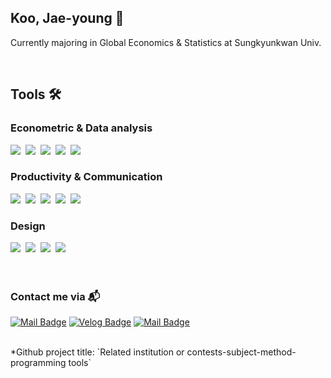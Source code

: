 <h2 align="left"> Koo, Jae-young 🌿 </h2>
<p align="left"> Currently majoring in Global Economics & Statistics at Sungkyunkwan Univ. <p/>

<br>

<h2 align="left">Tools 🛠️</h2>
<h3 align="left">Econometric & Data analysis</h3>
<div align="left">
  <img src="https://img.shields.io/badge/R-276DC3.svg?style=flat&logo=r&logoColor=white" />&nbsp
  <img src="https://img.shields.io/badge/STATA-18608F.svg?style=flat&logo=stata&logoColor=white" />&nbsp
  <img src="https://img.shields.io/badge/Python-3776AB.svg?style=flat&logo=python&logoColor=yellow" />&nbsp
  <img src="https://img.shields.io/badge/EViews-D30000.svg?style=flat&logo=stata&logoColor=white" />&nbsp
  <img src="https://img.shields.io/badge/MySQL-4479A1.svg?style=flat&logo=mysql&logoColor=white" />&nbsp
</div>

<h3 align="left">Productivity & Communication</h3>
<div align="left">
  <img src="https://img.shields.io/badge/Notion-F3F3F3.svg?style=flat&logo=notion&logoColor=black" />&nbsp
  <img src="https://img.shields.io/badge/Markdown-000000.svg?style=flat&logo=markdown&logoColor=white" />&nbsp
  <img src="https://img.shields.io/badge/Slack-4A154B.svg?style=flat&logo=slack&logoColor=white" />&nbsp
  <img src="https://img.shields.io/badge/Discord-5865F2.svg?style=flat&logo=discord&logoColor=white" />&nbsp
  <img src="https://img.shields.io/badge/GitHub-181717.svg?style=flat&logo=github&logoColor=white" />&nbsp
</div>

<h3 align="left">Design</h3>
<div align="left">  
  <img src="https://img.shields.io/badge/Adobe%20Photoshop-08253c.svg?style=flat&logo=adobe%20photoshop&logoColor=37abff" />&nbsp
  <img src="https://img.shields.io/badge/Adobe%20Illustrator-FF9A00.svg?style=flat&logo=adobeillustrator&logoColor=black" />&nbsp
  <img src="https://img.shields.io/badge/Adobe%20Premier%20Pro-9999FF.svg?style=flat&logo=adobepremierepro&logoColor=black" />&nbsp
  <img src="https://img.shields.io/badge/Figma-F24E1E.svg?style=flat&logo=figma&logoColor=white" />&nbsp
</div>

<br>
<br>

<h3 align="left">Contact me via 📬</h3>
<div align="left">
  <a href="https://www.linkedin.com/in/jaeyoung-koo-6794612a1/"><img src="https://img.shields.io/badge/LinkedIn-0A66C2?style=flat&logo=linkedin&logoColor=white" alt="Mail Badge"/></a>  <a href="https://velog.io/@koojy1211"><img src="https://img.shields.io/badge/Velog-20C997?style=flat&logo=velog&logoColor=white" alt="Velog Badge"/></a>  <a href="mailto:koojy1211@g.skku.edu"><img src="https://img.shields.io/badge/Mail-D14836?style=flat&logo=gmail&logoColor=white" alt="Mail Badge"/></a>
</div>

<br>

<p align="left"> *Github project title: `Related institution or contests-subject-method-programming tools` <p/>
